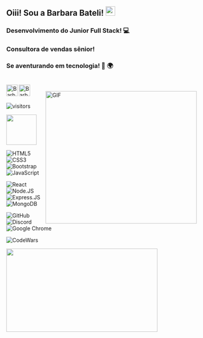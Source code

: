 ## Oiii! Sou a Barbara Bateli! <img src = "https://media.giphy.com/media/hvRJCLFzcasrR4ia7z/giphy.gif" width = "25px">

### Desenvolvimento do Junior Full Stack! 💻

### Consultora de vendas sênior!

###  Se aventurando em tecnologia! 📱 🌍


<div style = "display: inline_block"><br/>
 
<a href="https://www.linkedin.com/in/barbara-bateli-claro-alves/">
  <img align = "left" alt = "Barbara's LinkedIN" width = "30px" src = "https://raw.githubusercontent.com/peterthehan/peterthehan/master/assets/linkedin.svg" />
</a>

<a href="[https://twitter.com/](https://twitter.com/BarbaraBateli)">
<img align = "left" alt = "Barbara Bateli | Twitter" width = "30px" src = "https://raw.githubusercontent.com/peterthehan/peterthehan/master/assets/twitter.svg"/>
</a>
</div>
</br>



<div>
 <img align = "right" alt = "GIF" src= "https://encrypted-tbn0.gstatic.com/images?q=tbn:ANd9GcSIZ5wCYtlk5Vbo0_vSqfEfiM__pnJ0aBe_Og&usqp=CAU" width =
"400" height = "350" / >
</div> 
 

<div style = "display: inline_block"><br/>
 
 
![visitors](https://visitor-badge.glitch.me/badge?page_id=BarbaraBateli.visitor-badge) 

<a target="_blank" href="[mailto:barbarabateli@gmail.com]"> <img src = "https://img.shields.io/badge/-Gmail-D14836?style=for-the-badge&logo=Gmail&logoColor = white " width = "80px"> </img> </a> 
</div>




![HTML5](https://img.shields.io/badge/-HTML5-E34F26?style=flat&logo=html5&logoColor=white)
![CSS3](https://img.shields.io/badge/-CSS3-1572B6?style=flat&logo=css3)
![Bootstrap](https://img.shields.io/badge/-Bootstrap-563D7C?style=flat&logo=bootstrap)
![JavaScript](https://img.shields.io/badge/-JavaScript-black?style=flat&logo=javascript)


![React](https://img.shields.io/badge/-React-%23282C34?style=flat-square&logo=react)
![Node.JS](https://img.shields.io/badge/-Node.JS-black?style=plastic&logo=Node.js)
![Express.JS](https://img.shields.io/badge/-Express.JS-c7b198?style=plastic&logo=Express.JS)
![MongoDB](https://img.shields.io/badge/-MongoDB-black?style=plastic&logo=mongodb)


![GitHub](https://img.shields.io/badge/-GitHub-181717?style=plastic&logo=github)
![Discord](https://img.shields.io/badge/Discord-black?style=flat-square&logo=discord)
![Google Chrome](https://img.shields.io/badge/Chrome-black?style=flat-square&logo=google-chrome)



![CodeWars](https://www.codewars.com/users/BarbaraBateli/badges/small)


 
<div>
  <img align = "left" src = "https://github-readme-stats.vercel.app/api?username=BarbaraBateli&show_icons=true&count_private=true&theme=shades-of-purple" width="400" height="220" />
  
</div>
 
 
 
 
 
 
 
 
 
 
 
 
 
 
 
 
 
 
 
 
 
 
 
 
 
 
 
 
 
